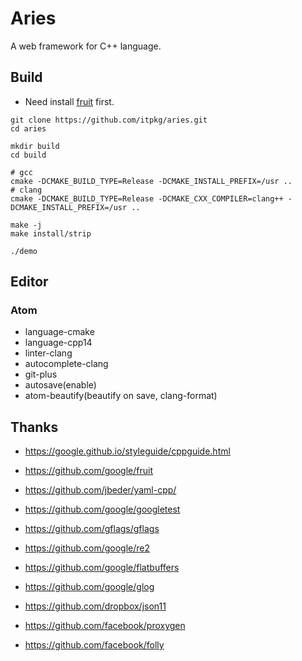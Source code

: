 # Aries

A web framework for C++ language.

## Build

- Need install [fruit](https://github.com/google/fruit.git) first.

```
git clone https://github.com/itpkg/aries.git
cd aries

mkdir build
cd build

# gcc
cmake -DCMAKE_BUILD_TYPE=Release -DCMAKE_INSTALL_PREFIX=/usr ..
# clang
cmake -DCMAKE_BUILD_TYPE=Release -DCMAKE_CXX_COMPILER=clang++ -DCMAKE_INSTALL_PREFIX=/usr ..

make -j
make install/strip

./demo
```

## Editor

### Atom

- language-cmake
- language-cpp14
- linter-clang
- autocomplete-clang
- git-plus
- autosave(enable)
- atom-beautify(beautify on save, clang-format)

## Thanks

- <https://google.github.io/styleguide/cppguide.html>
- <https://github.com/google/fruit>
- <https://github.com/jbeder/yaml-cpp/>
- <https://github.com/google/googletest>

- <https://github.com/gflags/gflags>
- <https://github.com/google/re2>
- <https://github.com/google/flatbuffers>
- <https://github.com/google/glog>

- <https://github.com/dropbox/json11>
- <https://github.com/facebook/proxygen>
- <https://github.com/facebook/folly>
